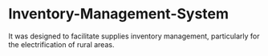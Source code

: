 # Inventory-Management-System
It was designed to facilitate supplies inventory management, particularly for the electrification of rural areas. 
